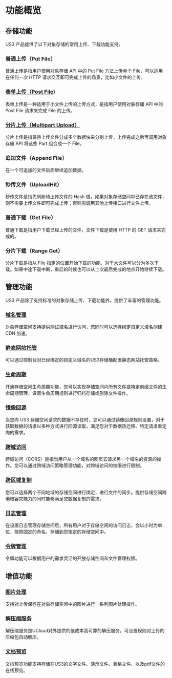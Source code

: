 

# 功能概览

## 存储功能

US3 产品提供了以下对象存储的常用上传、下载功能支持。

### 普通上传（Put File）

普通上传是指用户使用对象存储 API 中的 Put File 方法上传单个 File，可以适用在任何一次 HTTP 请求交互即可完成上传的场景，比如小文件的上传。

### [表单上传（Post File)](https://docs.ucloud.cn/ufile/guide/file/put?id=%e8%a1%a8%e5%8d%95%e4%b8%8a%e4%bc%a0)

表单上传是一种适用于小文件上传的上传方式，是指用户使用对象存储 API 中的 Post File 请求来完成 File 的上传。

### [分片上传（Multipart Upload）](https://docs.ucloud.cn/ufile/guide/file/put?id=%e5%88%86%e7%89%87%e4%b8%8a%e4%bc%a0)

分片上传是指将待上传文件分成多个数据块来分别上传，上传完成之后再调用对象存储 API 将这些 Part 组合成一个 File。

### 追加文件（Append File）

在一个可追加的文件后面继续追加数据。

### 秒传文件（UploadHit）

秒传文件是指先判断待上传文件的 Hash 值，如果对象存储空间中已存在该文件，则不需要上传文件即可完成上传；否则需调用其他上传接口进行文件上传。

### 普通下载（Get File）

普通下载是指用户下载已经上传的文件，文件下载是使用 HTTP 的 GET 请求来完成的。

### 分片下载（Range Get）

分片下载是指从 File 指定的位置开始下载的功能，对于大文件可以分为多次下载。如果中途下载中断，重启的时候也可以从上次最后完成的地点开始继续下载。

## 管理功能

US3 产品除了支持标准的对象存储上传、下载功能外，提供了丰富的管理功能。

### [域名管理](https://docs.ucloud.cn/ufile/guide/domain)

对象存储空间支持提供测试域名进行访问，您同时可以选择绑定自定义域名创建 CDN 加速。

### [静态网站托管](https://docs.ucloud.cn/ufile/guide/static_websit_hosring)

可以通过控制台对已经绑定的自定义域名的US3存储桶配置静态网站托管策略。

### [生命周期](https://docs.ucloud.cn/ufile/guide/lifecycle)

开通存储空间生命周期功能，您可以实现存储空间内所有文件或特定前缀文件的生命周期管理，设置生命周期规则进行归档存储或删除文件操作。

### [镜像回源](https://docs.ucloud.cn/ufile/guide/mirror)

当您向 US3 存储空间请求的数据不存在时，您可以通过镜像回源规则设置，对于获取数据的请求以多种方式进行回源读取，满足您对于数据热迁移、特定请求重定向的需求。

### [跨域访问](https://docs.ucloud.cn/ufile/guide/cors)

跨域访问（CORS）是指当用户从一个域名的网页去请求另一个域名的资源的操作。您可以通过跨域访问策略管理功能，对跨域访问的权限进行限制。

### [跨区域复制](https://docs.ucloud.cn/ufile/guide/multisite)

您可以选择两个不同地域的存储空间进行绑定，进行文件的同步。提供存储空间跨地域容灾能力的同时能够满足您数据复制的需求。

### [日志管理](https://docs.ucloud.cn/ufile/guide/logging)

在设置日志管理存储空间后，所有用户对于存储空间的访问日志，会以小时为单位，按照固定的命名，存储到您指定的存储空间中。

### [令牌管理](https://docs.ucloud.cn/ufile/guide/token)

令牌功能可以根据用户的需求灵活的开放存储空间和文件管理权限。

## 增值功能

### [图片处理](https://docs.ucloud.cn/ufile/service/introduction)

支持对上传保存在对象存储空间中的图片进行一系列图片处理操作。

### [解压缩服务](https://docs.ucloud.cn/ufile/service/zip)

解压缩服务是UCloud对外提供的低成本高可靠的解压服务，可设置规则对上传的压缩包自动解压。

### [文档预览](https://docs.ucloud.cn/ufile/service/doc_preview)

文档预览功能支持存储在US3的文字文件、演示文件、表格文件、以及pdf文件的在线预览。


